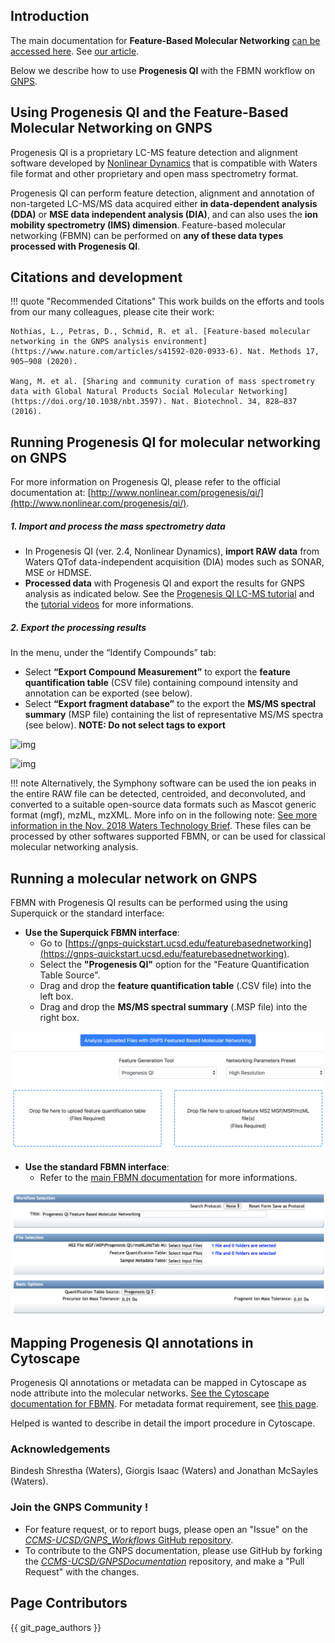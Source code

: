 ## Introduction

The main documentation for **Feature-Based Molecular Networking** [can be accessed here](featurebasedmolecularnetworking.md). See [our article](https://www.nature.com/articles/s41592-020-0933-6).

Below we describe how to use **Progenesis QI** with the FBMN workflow on [GNPS](http://gnps.ucsd.edu).

## Using Progenesis QI and the Feature-Based Molecular Networking on GNPS

Progenesis QI is a proprietary LC-MS feature detection and alignment software developed by [Nonlinear Dynamics](http://www.nonlinear.com/progenesis/qi/) that is compatible with Waters file format and other proprietary and open mass spectrometry format.

Progenesis QI can perform feature detection, alignment and annotation of non-targeted LC-MS/MS data acquired either **in data-dependent analysis (DDA)** or **MSE data independent analysis (DIA)**, and can also uses the **ion mobility spectrometry (IMS) dimension**. Feature-based molecular networking (FBMN) can be performed on **any of these data types processed with Progenesis QI**.


## Citations and development

!!! quote "Recommended Citations"
    This work builds on the efforts and tools from our many colleagues, please cite their work:

    Nothias, L., Petras, D., Schmid, R. et al. [Feature-based molecular networking in the GNPS analysis environment](https://www.nature.com/articles/s41592-020-0933-6). Nat. Methods 17, 905–908 (2020).

    Wang, M. et al. [Sharing and community curation of mass spectrometry data with Global Natural Products Social Molecular Networking](https://doi.org/10.1038/nbt.3597). Nat. Biotechnol. 34, 828–837 (2016).


## Running Progenesis QI for molecular networking on GNPS

For more information on Progenesis QI, please refer to the official documentation at: [http://www.nonlinear.com/progenesis/qi/](http://www.nonlinear.com/progenesis/qi/).

##### 1. Import and process the mass spectrometry data
- In Progenesis QI (ver. 2.4, Nonlinear Dynamics), **import RAW data** from Waters QTof data-independent acquisition (DIA) modes such as SONAR, MSE or HDMSE. 
- **Processed data** with Progenesis QI and export the results for GNPS analysis as indicated below. See the [Progenesis QI LC-MS tutorial](http://www.nonlinear.com/products/progenesis/lc-ms/tutorial/) and the [tutorial videos](https://www.youtube.com/watch?v=hurottpvEO8&list=PLKkdMSX1HQ-UD8WVe9T9pcEWMzyw20FUi) for more informations.

##### 2. Export the processing results

In the menu, under the “Identify Compounds” tab:

- Select **“Export Compound Measurement”** to export the **feature quantification table** (CSV file) containing compound intensity and annotation can be exported (see below).
- Select **“Export fragment database”** to the export the **MS/MS spectral summary** (MSP file) containing the list of representative MS/MS spectra (see below). **NOTE: Do not select tags to export**

![img](img/featurebasedmolecularnetworking/progenesis_3.png)

![img](img/featurebasedmolecularnetworking/progenesis_4.png)


!!! note 
    Alternatively, the Symphony software can be used the ion peaks in the entire RAW file can be detected, centroided, and deconvoluted, and converted to a suitable open-source data formats such as Mascot generic format (mgf), mzML, mzXML. More info on in the following note: [See more information in the Nov. 2018 Waters Technology Brief](https://www.waters.com/webassets/cms/library/docs/720006415en.pdf). These files can be processed by other softwares supported FBMN, or can be used for classical molecular networking analysis. 


## Running a molecular network on GNPS

FBMN with Progenesis QI results can be performed using the using Superquick or the standard interface:

- **Use the Superquick FBMN interface**: 
	- Go to [https://gnps-quickstart.ucsd.edu/featurebasednetworking](https://gnps-quickstart.ucsd.edu/featurebasednetworking).
	- Select the **"Progenesis QI"** option for the "Feature Quantification Table Source".
	- Drag and drop the **feature quantification table** (.CSV file) into the left box.
	- Drag and drop the **MS/MS spectral summary** (.MSP file) into the right box.
	  

![img](img/featurebasedmolecularnetworking/quickstart_progenesis_5.png)

- **Use the standard FBMN interface**:
	-	Refer to the [main FBMN documentation](featurebasedmolecularnetworking.md) for more informations.

![img](img/featurebasedmolecularnetworking/standard_progenesis_6.png)

## Mapping Progenesis QI annotations in Cytoscape
Progenesis QI annotations or metadata can be mapped in Cytoscape as node attribute into the molecular networks. [See the Cytoscape documentation for FBMN](featurebasedmolecularnetworking-cytoscape.md). For metadata format requirement, see [this page](metadata.md).

Helped is wanted to describe in detail the import procedure in Cytoscape.


### Acknowledgements
Bindesh Shrestha (Waters), Giorgis Isaac (Waters) and Jonathan McSayles (Waters).

### Join the GNPS Community !

- For feature request, or to report bugs, please open an "Issue" on the [*CCMS-UCSD/GNPS_Workflows* GitHub repository](https://github.com/CCMS-UCSD/GNPS_Workflows).
- To contribute to the GNPS documentation, please use GitHub by forking the [*CCMS-UCSD/GNPSDocumentation*](https://github.com/CCMS-UCSD/GNPSDocumentation) repository, and make a "Pull Request" with the changes.

## Page Contributors

{{ git_page_authors }}
